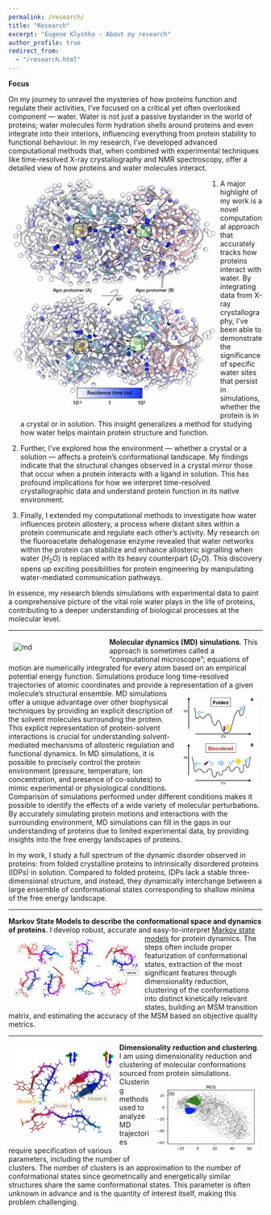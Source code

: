 ```yaml
---
permalink: /research/
title: "Research"
excerpt: "Eugene Klyshko - About my research"
author_profile: true
redirect_from: 
  - "/research.html"
---
```

**Focus**

On my journey to unravel the mysteries of how proteins function and regulate their activities, I’ve focused on a critical yet often overlooked component — water. Water is not just a passive bystander in the world of proteins; water molecules form hydration shells around proteins and even integrate into their interiors, influencing everything from protein stability to functional behaviour. In my research, I’ve developed advanced computational methods that, when combined with experimental techniques like time-resolved X-ray crystallography and NMR spectroscopy, offer a detailed view of how proteins and water molecules interact. <img src="/images/water_allostery.png" alt="water allostery" width="400px" align="left" style="padding:10px;">

1. A major highlight of my work is a novel computational approach that accurately tracks how proteins interact with water. By integrating data from X-ray crystallography, I’ve been able to demonstrate the significance of specific water sites that persist in simulations, whether the protein is in a crystal or in solution. This insight generalizes a method for studying how water helps maintain protein structure and function.

2. Further, I’ve explored how the environment — whether a crystal or a solution — affects a protein’s conformational landscape. My findings indicate that the structural changes observed in a crystal mirror those that occur when a protein interacts with a ligand in solution. This has profound implications for how we interpret time-resolved crystallographic data and understand protein function in its native environment. 

3. Finally, I extended my computational methods to investigate how water influences protein allostery, a process where distant sites within a protein communicate and regulate each other’s activity. My research on the fluoroacetate dehalogenase enzyme revealed that water networks within the protein can stabilize and enhance allosteric signalling when water ($H_2O$) is replaced with its heavy counterpart ($D_2O$). This discovery opens up exciting possibilities for protein engineering by manipulating water-mediated communication pathways.

In essence, my research blends simulations with experimental data to paint a comprehensive picture of the vital role water plays in the life of proteins, contributing to a deeper understanding of biological processes at the molecular level.

---

**Molecular dynamics (MD) simulations**. 
<img src="/images/ezgif-3-e1da36ca2200.gif" alt="md" width="180px" align="left" style="padding:10px;"> 
This approach is sometimes called a “computational microscope”; equations of motion are numerically integrated for every atom based on an empirical potential energy function. Simulations produce long time-resolved trajectories of atomic coordinates and provide a representation of a given molecule’s structural ensemble. <img src="/images/idps.png" alt="idp" width="150px" align="right" style="padding:10px;"> MD simulations offer a unique advantage over other biophysical techniques by providing an explicit description of the solvent molecules surrounding the protein. This explicit representation of protein-solvent interactions is crucial for understanding solvent-mediated mechanisms of allosteric regulation and functional dynamics. In MD simulations, it is possible to precisely control the protein environment (pressure, temperature, ion concentration, and presence of co-solutes) to mimic experimental or physiological conditions. Comparison of simulations performed under different conditions makes it possible to identify the effects of a wide variety of molecular perturbations. By accurately simulating protein motions and interactions with the surrounding environment, MD simulations can fill in the gaps in our understanding of proteins due to limited experimental data, by providing insights into the free energy landscapes of proteins. 

In my work, I study a full spectrum of the dynamic disorder observed in proteins: from folded crystalline proteins to intrinsically disordered proteins (IDPs) in solution. Compared to folded proteins, IDPs lack a stable three-dimensional structure, and instead, they dynamically interchange between a large ensemble of conformational states corresponding to shallow minima of the free energy landscape. 

---

**Markov State Models to describe the conformational space and dynamics of proteins**.
I develop robust, accurate and easy-to-interpret [Markov state models](https://pubs.acs.org/doi/10.1021/jacs.7b12191) for protein dynamics.  <img src="/images/MSM.png" alt="MSMs" width="250px" align="left" style="padding:10px;"> The steps often include proper featurization of conformational states, extraction of the most significant features through dimensionality reduction, clustering  of the  conformations  into  distinct  kinetically  relevant  states,  building  an  MSM  transition  matrix,  and estimating the accuracy of the MSM based on objective quality metrics.

---

**Dimensionality reduction and clustering**.
<img src="/images/clusters.png" alt="clusters" width="200px" align="left" style="padding:10px;"> 
I am using dimensionality reduction and clustering of molecular conformations sourced from protein simulations.  <img src="/images/MDS.png" alt="mds" width="200px" align="right" style="padding:10px;">  Clustering methods used to analyze MD trajectories require specification of various parameters, including the number of clusters. The number of clusters is an approximation to the number of conformational states since geometrically and energetically similar structures share the same conformational states. This parameter is often unknown in advance and is the quantity of interest itself, making this problem challenging. 


